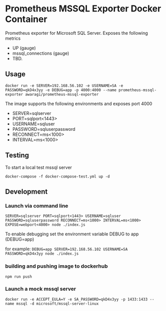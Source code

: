Prometheus MSSQL Exporter Docker Container
=============

Prometheus exporter for Microsoft SQL Server. Exposes the following metrics
* UP (gauge)
* mssql_connections (gauge)
* TBD.

Usage
-----

`docker run -e SERVER=192.168.56.102 -e USERNAME=SA -e PASSWORD=qkD4x3yy -e DEBUG=app -p 4000:4000 --name prometheus-mssql-exporter awaragi/prometheus-mssql-exporter`

The image supports the following environments and exposes port 4000

* SERVER=sqlserver
* PORT=sqlport<1443>
* USERNAME=sqluser
* PASSWORD=sqluserpassword
* RECONNECT=ms<1000>
* INTERVAL=ms<1000>

Testing
-------

To start a local test mssql server 

`docker-compose -f docker-compose-test.yml up -d`

Development
-----------

### Launch via command line

`
SERVER=sqlserver
PORT=sqlport<1443>
USERNAME=sqluser
PASSWORD=sqluserpassword
RECONNECT=ms<1000>
INTERVAL=ms<1000>
EXPOSE=webport<4000>
node ./index.js
`

To enable debugging set the environment variable DEBUG to app (DEBUG=app) 

for example:
`DEBUG=app SERVER=192.168.56.102 USERNAME=SA PASSWORD=qkD4x3yy node ./index.js`

### building and pushing image to dockerhub

`npm run push`

### Launch a mock mssql server

`docker run -e ACCEPT_EULA=Y -e SA_PASSWORD=qkD4x3yy -p 1433:1433 --name mssql -d microsoft/mssql-server-linux`
